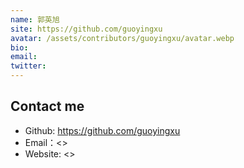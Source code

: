 ```yaml
---
name: 郭英旭
site: https://github.com/guoyingxu
avatar: /assets/contributors/guoyingxu/avatar.webp
bio: 
email: 
twitter: 
---
```


## Contact me

- Github: <https://github.com/guoyingxu>
- Email：<>
- Website: <>
